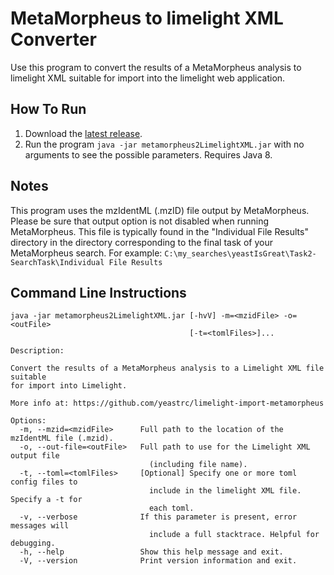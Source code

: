 MetaMorpheus to limelight XML Converter
=======================================

Use this program to convert the results of a MetaMorpheus analysis to
limelight XML suitable for import into the limelight web application.

How To Run
-------------
1. Download the [latest release](https://github.com/yeastrc/limelight-import-metamorpheus/releases).
2. Run the program ``java -jar metamorpheus2LimelightXML.jar`` with no arguments to see the possible parameters. Requires Java 8.

Notes
------------
This program uses the mzIdentML (.mzID) file output by MetaMorpheus. Please be sure that output option is not disabled when running MetaMorpheus.
This file is typically found in the "Individual File Results" directory in the directory corresponding to the final task of your MetaMorpheus search.
For example: ```C:\my_searches\yeastIsGreat\Task2-SearchTask\Individual File Results```

Command Line Instructions
-------------------------

```
java -jar metamorpheus2LimelightXML.jar [-hvV] -m=<mzidFile> -o=<outFile>
                                        [-t=<tomlFiles>]...

Description:

Convert the results of a MetaMorpheus analysis to a Limelight XML file suitable
for import into Limelight.

More info at: https://github.com/yeastrc/limelight-import-metamorpheus

Options:
  -m, --mzid=<mzidFile>      Full path to the location of the mzIdentML file (.mzid).
  -o, --out-file=<outFile>   Full path to use for the Limelight XML output file
                               (including file name).
  -t, --toml=<tomlFiles>     [Optional] Specify one or more toml config files to
                               include in the limelight XML file. Specify a -t for
                               each toml.
  -v, --verbose              If this parameter is present, error messages will
                               include a full stacktrace. Helpful for debugging.
  -h, --help                 Show this help message and exit.
  -V, --version              Print version information and exit.
```
